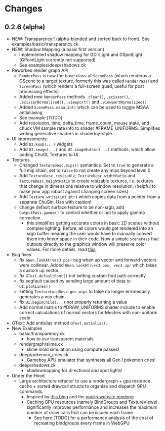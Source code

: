 # Changes

## 0.2.6 (alpha)

- NEW: Transparency!! (alpha-blended and sorted back to front). See examples/basic/transparency.ck
- NEW: Shadow Mapping (a basic first version)
  - Implemented shadow mapping for GDirLight and GSpotLight (GPointLight currently not supported)
  - See examples/deep/shadows.ck
- Reworked render graph API
  - `RenderPass` is now the base class of `ScenePass` (which renderas a GScene to a target texture, formerly this was called `RenderPass`) and `ScreenPass` (which renders a full-screen quad, useful for post processing effects)
  - Added new `RenderPass` methods `.clear()`, `.scissor()`, `.scissorNormalized()`, `.viewport()` and `.viewportNormalized()` 
  - Added `ScenePass.msaa(int)` which can be used to toggle MSAA antialiasing
  - See example [TODO]
  - Add resolution, time, delta_time, frame_count, mouse state, and chuck VM sample rate info to shader #FRAME_UNIFORMS. Simplifies writing generative shaders in shadertoy-style.
- UI improvements:
  - Add `UI.knob(...)` widgets
  - Add `UI.image(...)` and `UI.imageButton(...)` methods, which allow adding ChuGL Textures to UI. 
- Textures
  - Changed `TextureDesc.mips()` semantics. Set to `true` to generate a full mip chain, set to `false` to not create any mips beyond level 0.
  - Add `TextureDesc.resizable`, `TextureDesc.widthRatio` and `TextureDesc.heightRatio` to create resizable textures, i.e. textures that change in dimensions relative to window resolution. (helpful to make your app robust against changing screen sizes)
  - Add `Texture.write(int ptr)` which copies data from a pointer from a separate ChuGin. Use with caution!
  - change default surface texture to be non-srgb, add `OutputPass.gamma()` to control whether or not to apply gamma correction.
    - this simplifies getting accurate colors in basic 2D scenes without complex lighting. Before, all colors would get rendered into an srgb buffer meaning the user would have to manually convert them into *linear* space in their code. Now a simple `ScenePass` that outputs directly to the graphics window will preserve color values. For more details, read [this](https://medium.com/@tomforsyth/the-srgb-learning-curve-773b7f68cf7a).
- Bug fixes
  - fix `GGen.lookAt(vec3 pos)` bug when up vector and forward vectors were collinear. Added `GGen.lookAt(vec3 pos, vec3 up)` which takes a custom up vector.
  - fix `GText.defaultFont()` not setting custom font path correctly
  - fix segfault caused by sending large amount of data to `UI.plotLines()`
  - setting `TextureLoadDesc.gen_mips` to false no longer erroneously generates a mip chain
  - fix `UI.beginChild(...)` not properly returning a value
  - Add normal matrix to #DRAW_UNIFORMS shader include to enable correct calculations of normal vectors for Meshes with non-uniform scale
- GText: Add antialias method `GText.antialias()`
- New Examples
  - basic/transparency.ck
    - how to use transparent materials
  - rendergraph/slime.ck
    - slime mold simulation using compute passes!
  - deep/pokemon_cries.ck
    - Gameboy APU emulator that synthesis all Gen I pokemon cries!
  - deep/shadows.ck
    - shadowmapping for directional and spot lights!
- Under the Hood
  - Large architecture refactor to use a rendergraph + gpu resource cache + sorted drawcall structs to organize and dispatch GPU commands.
    - Inspired by [this blog](https://blog.mecheye.net/2023/09/how-to-write-a-renderer-for-modern-apis/) and the [noclip.website renderer](https://github.com/magcius/gfxrlz)
    - Caching GPU resources (namely BindGroups and TextureViews) significantly improves performance and increases the maximum number of draw calls that can be issued each frame
      - See here [TODO] for a performance analysis of the cost of recreating bindgroups every frame in WebGPU